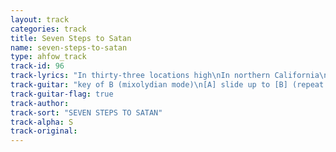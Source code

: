 ```yaml
---
layout: track
categories: track
title: Seven Steps to Satan
name: seven-steps-to-satan
type: ahfow_track
track-id: 96
track-lyrics: "In thirty-three locations high\nIn northern California\nSpace angels show the way\nSpace brothers save the day\nIt's nothin' but an overtone\nFrom a distant land unknown\nUnfavorable omens in the sky\nYou got no time to waste\nThe world is hard to understand\nInside my head it's rainin'\nA million billion trillion stars\nWhat's the use in tryin'?\nA second chance for a second chance\nShe's not the loving kind\nA tearless doll with plastic eyes\nHave you ever seen?\nSeven vodkas to the wind\nSeven ways from sundown\nSeventh heaven seventh veil\nI was only joking\nSeven vodkas to the wind\nSeven steps to Satan\nSeven cities made of gold\nI was only joking"
track-guitar: "key of B (mixolydian mode)\n[A] slide up to [B] (repeat throughout verses)\nIn thirty-three locations high\nIn northern California\nSpace angels show the way\nSpace brothers save the day\nIt's nothin' but an overtone\nFrom a distant land unknown\nUnfavorable omens in the sky\nYou got no time to waste\nbridge: F#m, A, B\n[A] slide up to [B] (repeat throughout verses)\nThe world is hard to understand\nInside my head it's rainin'\nA million billion trillion stars\nWhat's the use in tryin'?\nA second chance for a second chance\nShe's not the loving kind\nA tearless doll with plastic eyes\nHave you ever seen?\nchorus: F#m7, A, E7, Dsus2 (repeat)\nSeven vodkas to the wind\nSeven ways from sundown\nSeventh heaven seventh veil\nI was only joking\nSeven vodkas to the wind\nSeven steps to Satan\nSeven cities made of gold\nI was only joking\n(provided by dc)"
track-guitar-flag: true
track-author: 
track-sort: "SEVEN STEPS TO SATAN"
track-alpha: S
track-original: 
---
```

